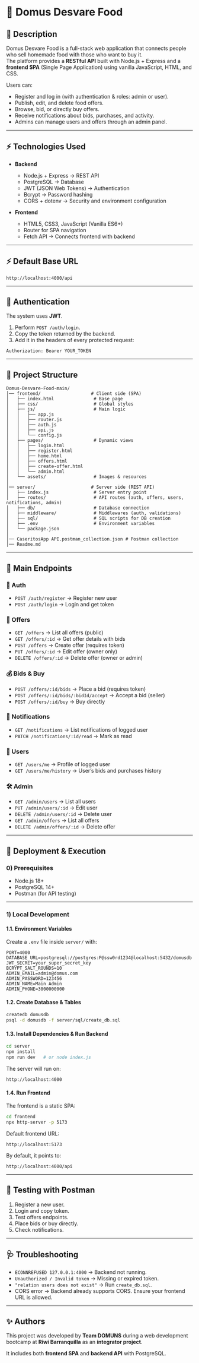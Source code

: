 # 🍲 Domus Desvare Food

## 📖 Description
Domus Desvare Food is a full-stack web application that connects people who sell homemade food with those who want to buy it.  
The platform provides a **RESTful API** built with Node.js + Express and a **frontend SPA** (Single Page Application) using vanilla JavaScript, HTML, and CSS.  

Users can:  
- Register and log in (with authentication & roles: admin or user).  
- Publish, edit, and delete food offers.  
- Browse, bid, or directly buy offers.  
- Receive notifications about bids, purchases, and activity.  
- Admins can manage users and offers through an admin panel.  

---

## ⚡ Technologies Used
- **Backend**  
  - Node.js + Express → REST API  
  - PostgreSQL → Database  
  - JWT (JSON Web Tokens) → Authentication  
  - Bcrypt → Password hashing  
  - CORS + dotenv → Security and environment configuration  

- **Frontend**  
  - HTML5, CSS3, JavaScript (Vanilla ES6+)  
  - Router for SPA navigation  
  - Fetch API → Connects frontend with backend  

---

## ⚡ Default Base URL
```
http://localhost:4000/api
```

---

## 🔑 Authentication
The system uses **JWT**.  

1. Perform `POST /auth/login`.  
2. Copy the token returned by the backend.  
3. Add it in the headers of every protected request:  

```
Authorization: Bearer YOUR_TOKEN
```

---

## 📂 Project Structure
```
Domus-Desvare-Food-main/
│── frontend/                   # Client side (SPA)
│   ├── index.html               # Base page
│   ├── css/                     # Global styles
│   ├── js/                      # Main logic
│   │   ├── app.js
│   │   ├── router.js
│   │   ├── auth.js
│   │   ├── api.js
│   │   └── config.js
│   ├── pages/                   # Dynamic views
│   │   ├── login.html
│   │   ├── register.html
│   │   ├── home.html
│   │   ├── offers.html
│   │   ├── create-offer.html
│   │   └── admin.html
│   └── assets/                  # Images & resources
│
│── server/                     # Server side (REST API)
│   ├── index.js                 # Server entry point
│   ├── routes/                  # API routes (auth, offers, users, notifications, admin)
│   ├── db/                      # Database connection
│   ├── middleware/              # Middlewares (auth, validations)
│   ├── sql/                     # SQL scripts for DB creation
│   ├── .env                     # Environment variables
│   └── package.json
│
│── CaseritosApp API.postman_collection.json # Postman collection
│── Readme.md
```

---

## 📂 Main Endpoints

### 🔑 Auth
- `POST /auth/register` → Register new user  
- `POST /auth/login` → Login and get token  

### 🍲 Offers
- `GET /offers` → List all offers (public)  
- `GET /offers/:id` → Get offer details with bids  
- `POST /offers` → Create offer (requires token)  
- `PUT /offers/:id` → Edit offer (owner only)  
- `DELETE /offers/:id` → Delete offer (owner or admin)  

### 💰 Bids & Buy
- `POST /offers/:id/bids` → Place a bid (requires token)  
- `POST /offers/:id/bids/:bidId/accept` → Accept a bid (seller)  
- `POST /offers/:id/buy` → Buy directly  

### 🔔 Notifications
- `GET /notifications` → List notifications of logged user  
- `PATCH /notifications/:id/read` → Mark as read  

### 👤 Users
- `GET /users/me` → Profile of logged user  
- `GET /users/me/history` → User’s bids and purchases history  

### 🛠️ Admin
- `GET /admin/users` → List all users  
- `PUT /admin/users/:id` → Edit user  
- `DELETE /admin/users/:id` → Delete user  
- `GET /admin/offers` → List all offers  
- `DELETE /admin/offers/:id` → Delete offer  

---

## 🚀 Deployment & Execution

### 0) Prerequisites
- Node.js 18+  
- PostgreSQL 14+  
- Postman (for API testing)  

---

### 1) Local Development

#### 1.1. Environment Variables  
Create a `.env` file inside `server/` with:  

```env
PORT=4000
DATABASE_URL=postgresql://postgres:P@ssw0rd1234@localhost:5432/domusdb
JWT_SECRET=your_super_secret_key
BCRYPT_SALT_ROUNDS=10
ADMIN_EMAIL=admin@domus.com
ADMIN_PASSWORD=123456
ADMIN_NAME=Main Admin
ADMIN_PHONE=3000000000
```

#### 1.2. Create Database & Tables
```bash
createdb domusdb
psql -d domusdb -f server/sql/create_db.sql
```

#### 1.3. Install Dependencies & Run Backend
```bash
cd server
npm install
npm run dev   # or node index.js
```

The server will run on:
```
http://localhost:4000
```

#### 1.4. Run Frontend
The frontend is a static SPA:

```bash
cd frontend
npx http-server -p 5173
```

Default frontend URL:
```
http://localhost:5173
```

By default, it points to:
```
http://localhost:4000/api
```

---

## 🧪 Testing with Postman
1. Register a new user.  
2. Login and copy token.  
3. Test offers endpoints.  
4. Place bids or buy directly.  
5. Check notifications.  

---

## 🩺 Troubleshooting
- `ECONNREFUSED 127.0.0.1:4000` → Backend not running.  
- `Unauthorized / Invalid token` → Missing or expired token.  
- `"relation users does not exist"` → Run `create_db.sql`.  
- CORS error → Backend already supports CORS. Ensure your frontend URL is allowed.  

---

## ✨ Authors
This project was developed by **Team DOMUNS** during a web development bootcamp at **Riwi Barranquilla** as an **integrator project**.  

It includes both **frontend SPA** and **backend API** with PostgreSQL.  
